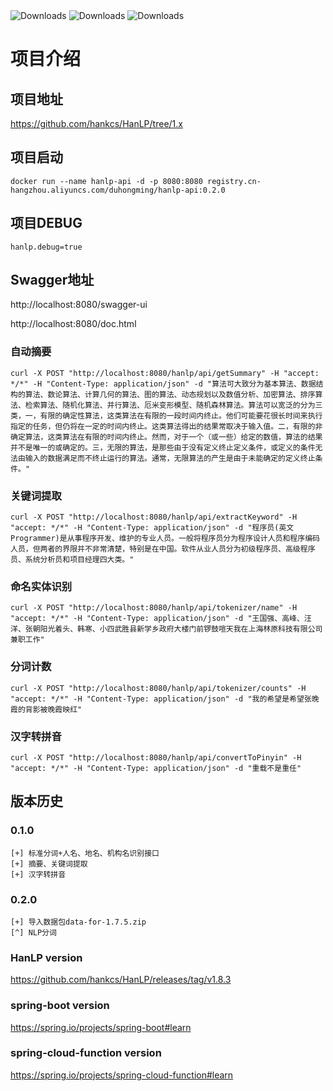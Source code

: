 <img src="https://img.shields.io/badge/Version-0.2.0-SNAPSHOT" alt="Downloads"/>
<img src="https://img.shields.io/badge/Spring%20Boot-2.4.13-blue" alt="Downloads"/>
<img src="https://img.shields.io/badge/SpringCloudFunction-3.2.8-blue" alt="Downloads"/>

# 项目介绍

## 项目地址

https://github.com/hankcs/HanLP/tree/1.x

## 项目启动

```
docker run --name hanlp-api -d -p 8080:8080 registry.cn-hangzhou.aliyuncs.com/duhongming/hanlp-api:0.2.0
```

## 项目DEBUG

```
hanlp.debug=true
```

## Swagger地址

http://localhost:8080/swagger-ui

http://localhost:8080/doc.html

### 自动摘要

```
curl -X POST "http://localhost:8080/hanlp/api/getSummary" -H "accept: */*" -H "Content-Type: application/json" -d "算法可大致分为基本算法、数据结构的算法、数论算法、计算几何的算法、图的算法、动态规划以及数值分析、加密算法、排序算法、检索算法、随机化算法、并行算法、厄米变形模型、随机森林算法。算法可以宽泛的分为三类，一，有限的确定性算法，这类算法在有限的一段时间内终止。他们可能要花很长时间来执行指定的任务，但仍将在一定的时间内终止。这类算法得出的结果常取决于输入值。二，有限的非确定算法，这类算法在有限的时间内终止。然而，对于一个（或一些）给定的数值，算法的结果并不是唯一的或确定的。三，无限的算法，是那些由于没有定义终止定义条件，或定义的条件无法由输入的数据满足而不终止运行的算法。通常，无限算法的产生是由于未能确定的定义终止条件。"
```

### 关键词提取

```
curl -X POST "http://localhost:8080/hanlp/api/extractKeyword" -H "accept: */*" -H "Content-Type: application/json" -d "程序员(英文Programmer)是从事程序开发、维护的专业人员。一般将程序员分为程序设计人员和程序编码人员，但两者的界限并不非常清楚，特别是在中国。软件从业人员分为初级程序员、高级程序员、系统分析员和项目经理四大类。"
```

### 命名实体识别

```
curl -X POST "http://localhost:8080/hanlp/api/tokenizer/name" -H "accept: */*" -H "Content-Type: application/json" -d "王国强、高峰、汪洋、张朝阳光着头、韩寒、小四武胜县新学乡政府大楼门前锣鼓喧天我在上海林原科技有限公司兼职工作"
```

### 分词计数

```
curl -X POST "http://localhost:8080/hanlp/api/tokenizer/counts" -H "accept: */*" -H "Content-Type: application/json" -d "我的希望是希望张晚霞的背影被晚霞映红"
```

### 汉字转拼音

```
curl -X POST "http://localhost:8080/hanlp/api/convertToPinyin" -H "accept: */*" -H "Content-Type: application/json" -d "重载不是重任"
```

## 版本历史

### 0.1.0

    [+] 标准分词+人名、地名、机构名识别接口
    [+] 摘要、关键词提取
    [+] 汉字转拼音

### 0.2.0

    [+] 导入数据包data-for-1.7.5.zip
    [^] NLP分词

### HanLP version

https://github.com/hankcs/HanLP/releases/tag/v1.8.3

### spring-boot version

https://spring.io/projects/spring-boot#learn

### spring-cloud-function version

https://spring.io/projects/spring-cloud-function#learn